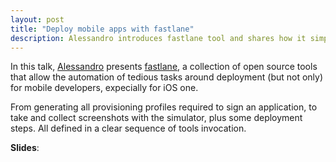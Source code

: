 ```yaml
---
layout: post
title: "Deploy mobile apps with fastlane"
description: Alessandro introduces fastlane tool and shares how it simplifies the deployment of Spreaker mobile apps.
---
```


In this talk, [Alessandro](https://twitter.com/DrAL3X) presents [fastlane](https://fastlane.tools), a collection of open source tools that allow the automation of tedious tasks around deployment (but not only) for mobile developers, expecially for iOS one.

From generating all provisioning profiles required to sign an application, to take and collect screenshots with the simulator, plus some deployment steps. All defined in a clear sequence of tools invocation.

**Slides**:

<script async class="speakerdeck-embed" data-id="68e9ed95d16f499caf4b423289edd918" data-ratio="1.77777777777778" src="//speakerdeck.com/assets/embed.js"></script>
